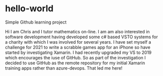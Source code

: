 # hello-world
Simple Github learning project

Hi I am Chris and I tutor mathematics on-line. I am am also interested in software development having developed some c# based VSTO systems for a charity with which I was involved for several years. I have set myself a challenge for 2021 to write a scrabble games app for an iPhone so have started by investigating Xamarin.
I had recently upgraded my VS to 2019 which encourages the iuse of GitHub. So as part of the investigation I decided to use GitHub as the remote repository for my initial Xamarin training apps rather than azure-devops. That led me here!
